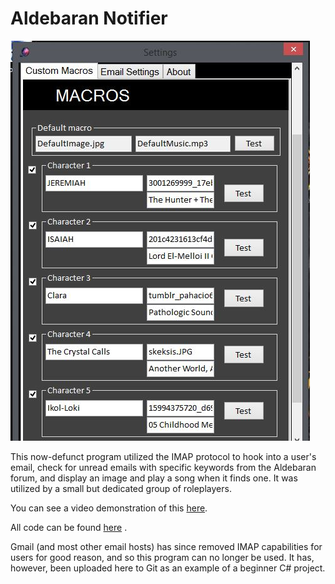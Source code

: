 # Aldebaran Notifier



![An image of the running Aldebaran Notifier programme, with five options for keywords, images, and music.](aldebaran_macros.JPG "An image of the running Aldebaran Notifier programme, with five options for keywords, images, and music.")



This now-defunct program utilized the IMAP protocol to hook into a user's email, check for unread emails with specific keywords from the Aldebaran forum, and display an image and play a song when it finds one. It was utilized by a small but dedicated group of roleplayers.



You can see a video demonstration of this [here](https://www.youtube.com/watch?v=4GosqcODUCY).



All code can be found [here](.\\EmailRadioButton) .



Gmail (and most other email hosts) has since removed IMAP capabilities for users for good reason, and so this program can no longer be used. It has, however, been uploaded here to Git as an example of a beginner C# project.

